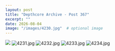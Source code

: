 ```yaml
---
layout: post
title: "Depthcore Archive - Post 367"
excerpt: ""
date: 2026-08-04
image: "/images/4230.jpg"  # optional image
---
```


<img src="/images/4230.jpg">
<img src="/images/4231.jpg" alt="4231.jpg"/>
<img src="/images/4232.jpg" alt="4232.jpg"/>
<img src="/images/4233.jpg" alt="4233.jpg"/>
<img src="/images/4234.jpg" alt="4234.jpg"/>
